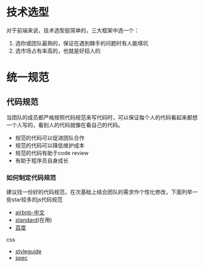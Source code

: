 # 技术选型

对于前端来说，技术选型挺简单的，三大框架中选一个：

1. 选你或团队最熟的，保证在遇到棘手的问题时有人能填坑
2. 选市场占有率高的，也就是好招人的

# 统一规范

## 代码规范

当团队的成员都严格按照代码规范来写代码时，可以保证每个人的代码看起来都想一个人写的，看别人的代码就像在看自己的代码。

+ 规范的代码可以促进团队合作
+ 规范的代码可以降低维护成本
+ 规范的代码有助于code review
+ 有助于程序员自身成长

### 如何制定代码规范

建议找一份好的代码规范，在次基础上结合团队的需求作个性化修改，下面列举一些star较多的js代码规范

+ [airbnb-中文](https://github.com/airbnb/javascript)
+ [standard](https://github.com/standard/standard/blob/master/docs/README-zhcn.md)(在用)
+ [百度](https://github.com/ecomfe/spec)

css

+ [styleguide](https://github.com/fex-team/styleguide/blob/master/css.md)
+ [spec](https://github.com/ecomfe/spec/blob/master/css-style-guide.md)